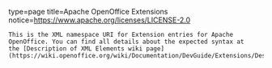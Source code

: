 type=page
title=Apache OpenOffice Extensions
notice=https://www.apache.org/licenses/LICENSE-2.0
~~~~~~
This is the XML namespace URI for Extension entries for Apache
OpenOffice. You can find all details about the expected syntax at
the [Description of XML Elements wiki page](https://wiki.openoffice.org/wiki/Documentation/DevGuide/Extensions/Description_of_XML_Elements).
